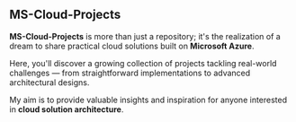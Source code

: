 ## MS-Cloud-Projects

**MS-Cloud-Projects** is more than just a repository; it's the realization of a dream to share practical cloud solutions built on **Microsoft Azure**.  

Here, you'll discover a growing collection of projects tackling real-world challenges — from straightforward implementations to advanced architectural designs.  

My aim is to provide valuable insights and inspiration for anyone interested in **cloud solution architecture**.
